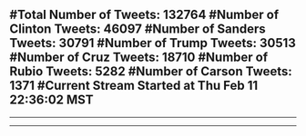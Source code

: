 #Total Number of Tweets: 132764 
#Number of Clinton Tweets: 46097
#Number of Sanders Tweets: 30791
#Number of Trump Tweets: 30513
#Number of Cruz Tweets: 18710
#Number of Rubio Tweets: 5282
#Number of Carson Tweets: 1371
#Current Stream Started at Thu Feb 11 22:36:02 MST
---
---
---

